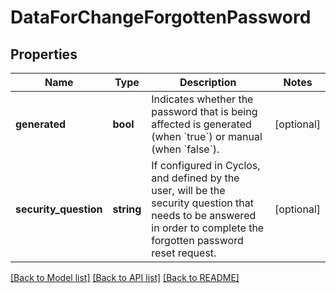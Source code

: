 # DataForChangeForgottenPassword

## Properties
Name | Type | Description | Notes
------------ | ------------- | ------------- | -------------
**generated** | **bool** | Indicates whether the password that is being affected is generated (when &#x60;true&#x60;) or manual (when &#x60;false&#x60;). | [optional] 
**security_question** | **string** | If configured in Cyclos, and defined by the user, will be the security question that needs to be answered in order to complete the forgotten password reset request. | [optional] 

[[Back to Model list]](../../README.md#documentation-for-models) [[Back to API list]](../../README.md#documentation-for-api-endpoints) [[Back to README]](../../README.md)

